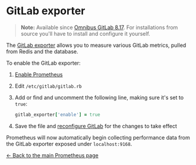 # GitLab exporter

>**Note:**
Available since [Omnibus GitLab 8.17][1132]. For installations from source
you'll have to install and configure it yourself.

The [GitLab exporter] allows you to measure various GitLab metrics, pulled from Redis and the database.

To enable the GitLab exporter:

1. [Enable Prometheus](index.md#configuring-prometheus)
1. Edit `/etc/gitlab/gitlab.rb`
1. Add or find and uncomment the following line, making sure it's set to `true`:

   ```ruby
   gitlab_exporter['enable'] = true
   ```

1. Save the file and [reconfigure GitLab][reconfigure] for the changes to
   take effect

Prometheus will now automatically begin collecting performance data from
the GitLab exporter exposed under `localhost:9168`.

[← Back to the main Prometheus page](index.md)

[1132]: https://gitlab.com/gitlab-org/omnibus-gitlab/merge_requests/1132
[GitLab exporter]: https://gitlab.com/gitlab-org/gitlab-exporter
[prometheus]: https://prometheus.io
[reconfigure]: ../../restart_gitlab.md#omnibus-gitlab-reconfigure
